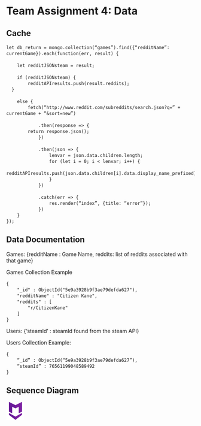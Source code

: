 # Team Assignment 4: Data

## Cache

```
let db_return = mongo.collection(“games”).find({“redditName”: currentGame}).each(function(err, result) {

	let redditJSONsteam = result;
	
	if (redditJSONsteam) {
		redditAPIresults.push(result.reddits);
  }

	else {
		fetch(“http://www.reddit.com/subreddits/search.json?q=” + currentGame + “&sort=new”)

			.then(response => {
        return response.json();
			})

			.then(json => {
				lenvar = json.data.children.length;
				for (let i = 0; i < lenvar; i++) {
          redditAPIresults.push(json.data.children[i].data.display_name_prefixed);
				}
			})

			.catch(err => {
				res.render(“index”, {title: “error”});
			})
	}
});
```

## Data Documentation

Games: {redditName : Game Name, reddits: list of reddits associated with that game}

Games Collection Example
```
{
	"_id" : ObjectId("5e9a3928b9f3ae79defda627"),
	"redditName" : "Citizen Kane",
	"reddits" : [
		"r/CitizenKane"
	]
}
```

Users: {‘steamId’ : steamId found from the steam API}

Users Collection Example:
```
{
	“_id” : ObjectId(“5e9a3928b9f3ae79defda627”),
	“steamId” : 76561199048589492
}
```


## Sequence Diagram
![alt text](https://github.com/adam-p/markdown-here/raw/master/src/common/images/icon48.png "Logo Title Text 1")